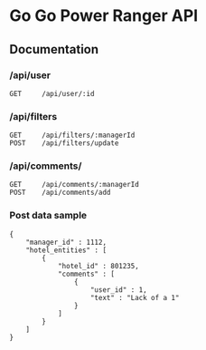 # Go Go Power Ranger API
## Documentation
### /api/user
    GET     /api/user/:id

### /api/filters
    GET     /api/filters/:managerId
    POST    /api/filters/update

### /api/comments/
    GET     /api/comments/:managerId
    POST    /api/comments/add

### Post data sample 

```
{
    "manager_id" : 1112,
    "hotel_entities" : [ 
        {
            "hotel_id" : 801235,
            "comments" : [ 
                {
                    "user_id" : 1,
                    "text" : "Lack of a 1"
                }
            ]
        }
    ]
}
```